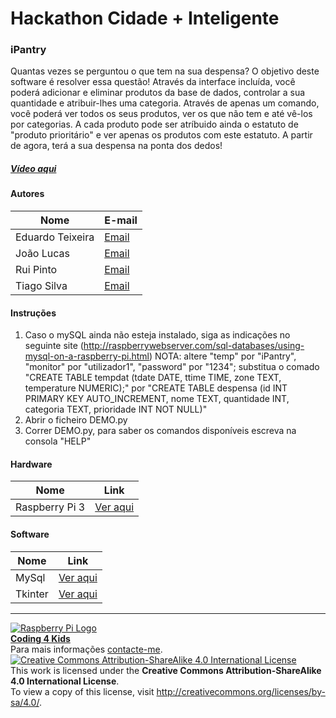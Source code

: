 # Hackathon Cidade + Inteligente  

### iPantry

Quantas vezes se perguntou o que tem na sua despensa? O objetivo deste software é resolver essa questão! Através da interface incluída,
você poderá adicionar e eliminar produtos da base de dados, controlar a sua quantidade e atribuir-lhes uma categoria. Através de apenas um
comando, você poderá ver todos os seus produtos, ver os que não tem e até vê-los por categorias. A cada produto pode ser atríbuido ainda o
estatuto de "produto prioritário" e ver apenas os produtos com este estatuto.
A partir de agora, terá a sua despensa na ponta dos dedos!

##### [Vídeo aqui](Demo/ipantry.mov?raw=true)  

#### Autores  

|Nome  |E-mail  |  
|---|---|    
|Eduardo Teixeira  |[Email](mailto:eduardo.r.teixeira@gmail.com)  |  
|João Lucas  |[Email](mailto:joaolucassilvamartins@gmail.com)  |  
|Rui Pinto  |[Email](mailto:ruipinto02@hotmail.com)  |  
|Tiago Silva  |[Email](mailto:tiagodusilva@gmail.com)  |  

#### Instruções

1. Caso o mySQL ainda não esteja instalado, siga as indicações no seguinte site (http://raspberrywebserver.com/sql-databases/using-mysql-on-a-raspberry-pi.html)
	NOTA: altere "temp" por "iPantry", "monitor" por "utilizador1", "password" por "1234";
	      substitua o comado "CREATE TABLE tempdat (tdate DATE, ttime TIME, zone TEXT, temperature NUMERIC);" por
	      "CREATE TABLE despensa (id INT PRIMARY KEY AUTO_INCREMENT, nome TEXT, quantidade INT, categoria TEXT, prioridade INT NOT NULL)"
2. Abrir o ficheiro DEMO.py
3. Correr DEMO.py, para saber os comandos disponíveis escreva na consola "HELP"

#### Hardware  

|Nome  |Link  |  
|---|---|  
|Raspberry Pi 3  |[Ver aqui](http://www.raspberrypi.org)  |  

#### Software  

|Nome  |Link  |  
|---|---|    
|MySql  |[Ver aqui](https://www.mysql.com/)  |  
|Tkinter  |[Ver aqui](http://www.tutorialspoint.com/python/python_gui_programming.htm)  |  

***  
[![Raspberry Pi Logo](https://upload.wikimedia.org/wikipedia/en/thumb/c/cb/Raspberry_Pi_Logo.svg/50px-Raspberry_Pi_Logo.svg.png)](http://raspberrypi.org)   
[**Coding 4 Kids**](http://coding4kids.github.io/coding4kids/)  
Para mais informações [contacte-me](mailto:nunofilipesantos@gmail.com).  
[![Creative Commons Attribution-ShareAlike 4.0 International License](https://licensebuttons.net/l/by-sa/4.0/88x31.png)](http://creativecommons.org/licenses/by-sa/4.0/)  
This work is licensed under the **Creative Commons Attribution-ShareAlike 4.0 International License**.  
To view a copy of this license, visit http://creativecommons.org/licenses/by-sa/4.0/.  
